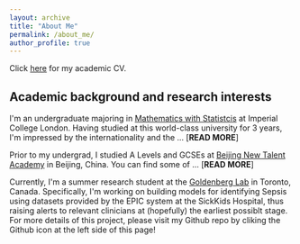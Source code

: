 ```yaml
---
layout: archive
title: "About Me"
permalink: /about_me/
author_profile: true
---
```

Click [here](http://XingLLiu.github.io/files/cv_academic.pdf) for my academic CV.

## Academic background and research interests

I'm an undergraduate majoring in [Mathematics with Statistcis](https://www.imperial.ac.uk/study/ug/courses/mathematics-department/mathematics-with-statistics-bsc/) at Imperial College London. Having studied at this world-class university for 3 years, I'm impressed by the internationality and the ... [**READ MORE**]

Prior to my undergrad, I studied A Levels and GCSEs at [Beijing New Talent Academy](http://www.bjnewtalent.com/jianqiao/) in Beijing, China. You can find some of ... [**READ MORE**]

Currently, I'm a summer research student at the [Goldenberg Lab](http://goldenberglab.ca/) in Toronto, Canada. Specifically, I'm working on building models for identifying Sepsis using datasets provided by the EPIC system at the SickKids Hospital, thus raising alerts to relevant clinicians at (hopefully) the earliest possiblt stage. For more details of this project, please visit my Github repo by cliking the Github icon at the left side of this page!

